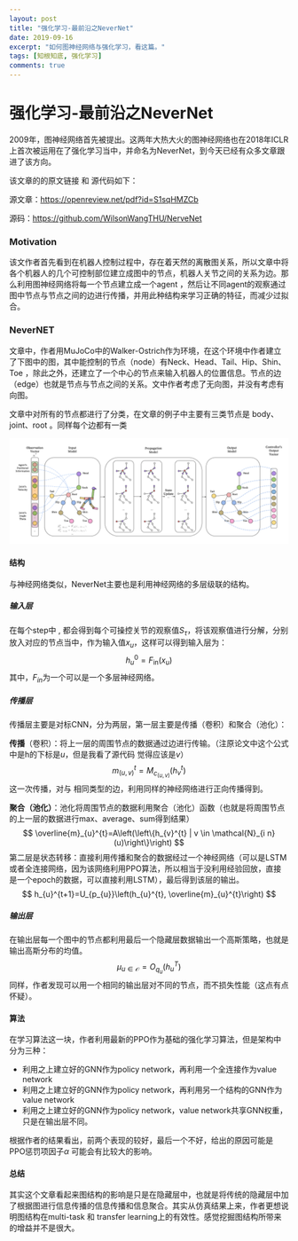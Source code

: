 ```yaml
---
layout: post
title: "强化学习-最前沿之NeverNet"
date: 2019-09-16
excerpt: "如何图神经网络与强化学习，看这篇。"
tags: [知根知底, 强化学习]
comments: true
---
```


# 强化学习-最前沿之NeverNet

2009年，图神经网络首先被提出。这两年大热大火的图神经网络也在2018年ICLR上首次被运用在了强化学习当中，并命名为NeverNet，到今天已经有众多文章跟进了该方向。

该文章的的原文链接 和 源代码如下：

源文章：https://openreview.net/pdf?id=S1sqHMZCb

源码：https://github.com/WilsonWangTHU/NerveNet



### Motivation

该文作者首先看到在机器人控制过程中，存在着天然的离散图关系，所以文章中将各个机器人的几个可控制部位建立成图中的节点，机器人关节之间的关系为边。那么利用图神经网络将每一个节点建立成一个agent ，然后让不同agent的观察通过图中节点与节点之间的边进行传播，并用此种结构来学习正确的特征，而减少过拟合。

### NeverNET

文章中，作者用MuJoCo中的Walker-Ostrich作为环境，在这个环境中作者建立了下图中的图，其中能控制的节点（node）有Neck、Head、Tail、Hip、Shin、Toe ，除此之外，还建立了一个中心的节点来输入机器人的位置信息。节点的边（edge）也就是节点与节点之间的关系。文中作者考虑了无向图，并没有考虑有向图。

文章中对所有的节点都进行了分类，在文章的例子中主要有三类节点是 body、joint、root 。同样每个边都有一类

![屏幕快照 2019-10-02 下午7.18.13](image/nevernet-fig1.png)

#### 结构

与神经网络类似，NeverNet主要也是利用神经网络的多层级联的结构。

##### 输入层

在每个step中 , 都会得到每个可操控关节的观察值$S_\tau$，将该观察值进行分解，分别放入对应的节点当中，作为输入值$x_u$，这样可以得到输入层为：
$$
h_{u}^{0}=F_{\mathrm{in}}\left(x_{u}\right)
$$
 其中，$F_{in}$为一个可以是一个多层神经网络。

##### 传播层

传播层主要是对标CNN，分为两层，第一层主要是传播（卷积）和聚合（池化）：

**传播**（卷积）：将上一层的周围节点的数据通过边进行传输。（注原论文中这个公式中是h的下标是$u$，但是我看了源代码 觉得应该是$v$）
$$
m_{(u, v)}^{t}=M_{c_{(u, v)}}\left(h_{v}^{t}\right)
$$
这一次传播，对与 相同类型的边，利用同样的神经网络进行正向传播得到。

**聚合（池化）**：池化将周围节点的数据利用聚合（池化）函数（也就是将周围节点的上一层的数据进行max、average、sum得到结果）
$$
\overline{m}_{u}^{t}=A\left(\left\{h_{v}^{t} | v \in \mathcal{N}_{i n}(u)\right\}\right)
$$
第二层是状态转移：直接利用传播和聚合的数据经过一个神经网络（可以是LSTM或者全连接网络，因为该网络利用PPO算法，所以相当于没利用经验回放，直接是一个epoch的数据，可以直接利用LSTM），最后得到该层的输出。
$$
h_{u}^{t+1}=U_{p_{u}}\left(h_{u}^{t}, \overline{m}_{u}^{t}\right)
$$

##### 输出层

在输出层每一个图中的节点都利用最后一个隐藏层数据输出一个高斯策略，也就是输出高斯分布的均值。
$$
\mu_{u \in \mathcal{O}}=O_{q_{u}}\left(h_{u}^{T}\right)
$$
同样，作者发现可以用一个相同的输出层对不同的节点，而不损失性能（这点有点怀疑）。



#### 算法

在学习算法这一块，作者利用最新的PPO作为基础的强化学习算法，但是架构中分为三种：

+ 利用之上建立好的GNN作为policy network，再利用一个全连接作为value network
+ 利用之上建立好的GNN作为policy network，再利用另一个结构的GNN作为value network
+ 利用之上建立好的GNN作为policy network，value network共享GNN权重，只是在输出层不同。

根据作者的结果看出，前两个表现的较好，最后一个不好，给出的原因可能是PPO惩罚项因子$\alpha$ 可能会有比较大的影响。





#### 总结

其实这个文章看起来图结构的影响是只是在隐藏层中，也就是将传统的隐藏层中加了根据图进行信息传播的信息传播和信息聚合。其实从仿真结果上来，作者更想说明图结构在multi-task 和 transfer learning上的有效性。感觉挖掘图结构所带来的增益并不是很大。
















